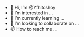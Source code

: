 - 👋 Hi, I’m @Yfhitcshoy
- 👀 I’m interested in ...
- 🌱 I’m currently learning ...
- 💞️ I’m looking to collaborate on ...
- 📫 How to reach me ...

<!---
Yfhitcshoy/Yfhitcshoy is a ✨ special ✨ repository because its `README.md` (this file) appears on your GitHub profile.
You can click the Preview link to take a look at your changes.
--->
